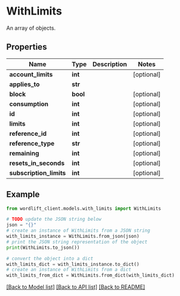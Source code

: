 # WithLimits

An array of objects.

## Properties

Name | Type | Description | Notes
------------ | ------------- | ------------- | -------------
**account_limits** | **int** |  | [optional] 
**applies_to** | **str** |  | 
**block** | **bool** |  | [optional] 
**consumption** | **int** |  | [optional] 
**id** | **int** |  | [optional] 
**limits** | **int** |  | [optional] 
**reference_id** | **int** |  | [optional] 
**reference_type** | **str** |  | [optional] 
**remaining** | **int** |  | [optional] 
**resets_in_seconds** | **int** |  | [optional] 
**subscription_limits** | **int** |  | [optional] 

## Example

```python
from wordlift_client.models.with_limits import WithLimits

# TODO update the JSON string below
json = "{}"
# create an instance of WithLimits from a JSON string
with_limits_instance = WithLimits.from_json(json)
# print the JSON string representation of the object
print(WithLimits.to_json())

# convert the object into a dict
with_limits_dict = with_limits_instance.to_dict()
# create an instance of WithLimits from a dict
with_limits_from_dict = WithLimits.from_dict(with_limits_dict)
```
[[Back to Model list]](../README.md#documentation-for-models) [[Back to API list]](../README.md#documentation-for-api-endpoints) [[Back to README]](../README.md)


